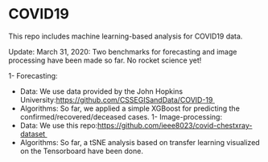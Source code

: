 # COVID19

This repo includes machine learning-based analysis for COVID19 data.

Update: March 31, 2020:
Two benchmarks for forecasting and image processing have been made so far. No rocket science yet!


1- Forecasting: 
- Data: We use data provided by the John Hopkins University:https://github.com/CSSEGISandData/COVID-19 
- Algorithms: So far, we applied a simple XGBoost for predicting the confirmed/recovered/deceased cases.
1- Image-processing:
- Data: We use this repo:https://github.com/ieee8023/covid-chestxray-dataset 
- Algorithms: So far, a tSNE analysis based on transfer learning visualized on the Tensorboard have been done.
